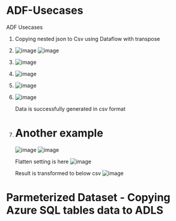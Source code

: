 # ADF-Usecases
ADF Usecases

1. Copying nested json to Csv using Dataflow with transpose
2. ![image](https://github.com/user-attachments/assets/1bc9c630-408a-4de1-b4c5-6e35ff51b979)  ![image](https://github.com/user-attachments/assets/23a2a2cc-f6fb-4eb3-91fd-c10fe8cdbf1c)

3. ![image](https://github.com/user-attachments/assets/dbe7a196-47ce-4e1c-a83a-94e4c67b3c85)
4. ![image](https://github.com/user-attachments/assets/6bc287d6-3abc-4737-96aa-bfa2b704223e)
5. ![image](https://github.com/user-attachments/assets/60430fb7-ad7e-45ee-aa3a-d9dfa8a45f82)
6. ![image](https://github.com/user-attachments/assets/26833a58-cab9-425c-9c1c-a45f6b781ef1)

   Data is successfully generated in csv format

7. # Another example

   ![image](https://github.com/user-attachments/assets/c249bcb0-b4c7-46de-a7c8-b7436e44e123)
   ![image](https://github.com/user-attachments/assets/35ba6099-d7f2-4d32-9174-9cf3c7f86ec8)

   Flatten setting is here  ![image](https://github.com/user-attachments/assets/fb34a50c-1d7b-4309-bbce-7e78fff716b8)

   Result is transformed to below csv
   ![image](https://github.com/user-attachments/assets/7703798d-1949-46ee-8b49-b76d5f6e35ee)


# Parmeterized Dataset - Copying Azure SQL tables data to ADLS


